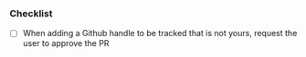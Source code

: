 ### Checklist

- [ ] When adding a Github handle to be tracked that is not yours, request the
      user to approve the PR
